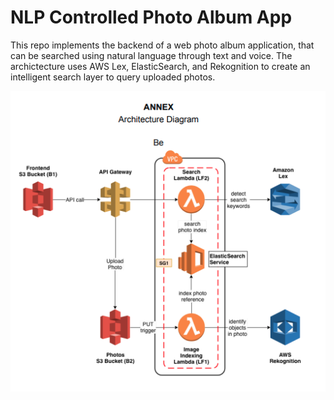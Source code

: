 # NLP Controlled Photo Album App

This repo implements the backend of a web photo album application, that can be searched using natural language through text and voice. The archictecture uses AWS Lex, ElasticSearch, and Rekognition to create an intelligent search layer to query uploaded photos.

![](nlp_project.png)
